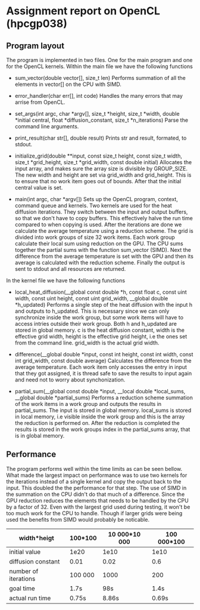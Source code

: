 # Assignment report on OpenCL (hpcgp038)

## Program layout

The program is implemented in two files. One for the main program and one for the OpenCL kernels.
Within the main file we have the following functions
- sum_vector(double vector[], size_t len)
  Performs summation of all the elements in vector[] on the CPU with SIMD.
  
- error_handler(char err[], int code)
  Handles the many errors that may arrise from OpenCL.
  
- set_args(int argc, char *argv[], size_t *height, size_t *width, double *initial central, float *diffusion_constant, size_t *n_iterations)
  Parse the command line arguments.
  
- print_result(char str[], double result)
  Prints str and result, formated, to stdout.
  
- initialize_grid(double **input, const size_t height, const size_t width, size_t *grid_height, size_t *grid_width, const double initial)
  Allocates the input array, and makes sure the array size is divisible by GROUP_SIZE. The new width and height are set via
  grid_width and grid_height. This is to ensure that no work item goes out of bounds. After that the initial central value is set.
  
- main(int argc, char *argv[])
  Sets up the OpenCL program, context, command queue and kernels.
  Two kernels are used for the heat diffusion iterations. They switch between the input and output buffers, so that we
  don't have to copy buffers. This effectively halve the run time compared to when copying is used.
  After the iterations are done we calculate the average temperature using a reduction scheme. The grid is divided into
  work groups of size 32 work items. Each work group calculate their local sum using reduction on the GPU. The CPU
  sums together the partial sums with the function sum_vector (SIMD).
  Next the difference from the average temperature is set with the GPU and then its average is calculated with the reduction scheme.
  Finally the output is sent to stdout and all resources are returned.
  
In the kernel file we have the following functions
- local_heat_diffusion(__global const double *h, const float c, const uint width, const uint height, const uint grid_width, __global double *h_updated)
  Performs a single step of the heat diffusion with the input h and outputs to h_updated. This is necessary since we can only
  synchronize inside the work group, but some work items will have to access intries outside their work group.
  Both h and h_updated are stored in global memory.
  c is the heat diffusion constant, width is the effective grid width, height is the effective grid height, i.e the ones set from
  the command line.
  grid_width is the actual grid width.
  
- difference(__global double *input, const int height, const int width, const int grid_width, const double average)
  Calculates the difference from the average temperature. Each work item only accesses the entry in input that they got assigned,
  it is thread safe to save the results to input again and need not to worry about synchonization.
  
- partial_sum(__global const double *input, __local double *local_sums, __global double *partial_sums)
  Performs a reduction scheme summation of the work items in a work group and outputs the results in partial_sums.
  The input is stored in global memory.
  local_sums is stored in local memory, i.e visible inside the work group and this is the array the reduction is performed on.
  After the reduction is completed the results is stored in the work groups index in the partial_sums array, that is in global memory.

## Performance

The program performs well within the time limits as can be seen bellow. What made the largest impact on performance was to use two
kernels for the iterations instead of a single kernel and copy the output back to the input. This doubled the the performance for
that step.
The use of SIMD in the summation on the CPU didn't do that much of a difference. Since the GPU reduction reduces the
elements that needs to be handled by the CPU by a factor of 32. Even with the largest grid used during testing, it won't be
too much work for the CPU to handle. Though if larger grids were being used the benefits from SIMD would probably be noticable.

|width*heigt|100*100|10 000*10 000|100 000*100|
|-----------|-------|-------------|-----------|
|initial value|1e20|1e10|1e10|
|diffusion constant|0.01|0.02|0.6|
|number of iterations|100 000|1000|200|
|goal time|1.7s|98s|1.4s|
|actual run time|0.75s|8.86s|0.69s|

